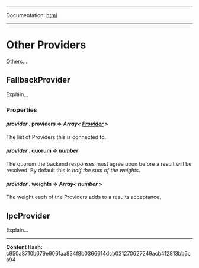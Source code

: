 -----

Documentation: [html](https://docs-beta.ethers.io/)

-----


Other Providers
===============


Others...


FallbackProvider
----------------


Explain...


### Properties



#### *provider* . **providers** **=>** *Array< [Provider](../provider) >*

The list of Providers this is connected to.




#### *provider* . **quorum** **=>** *number*

The quorum the backend responses must agree upon before a result will be
resolved. By default this is *half the sum of the weights*.




#### *provider* . **weights** **=>** *Array< number >*

The weight each of the Providers adds to a results acceptance.




IpcProvider
-----------


Explain...



-----
**Content Hash:** c950a8710b679e9061aa834f8b0366614dcb031270627249acb412813bb5ca94